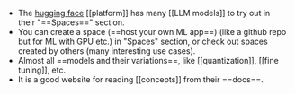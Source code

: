 - The [hugging face](https://huggingface.co/) [[platform]] has many [[LLM models]] to try out in their "==Spaces==" section. 
- You can create a space (==host your own ML app==) (like a github repo but for ML with GPU etc.) in "Spaces" section, or check out spaces created by others (many interesting use cases).
- Almost all ==models and their variations==, like [[quantization]], [[fine tuning]], etc.
- It is a good website for reading [[concepts]] from their ==docs==.



